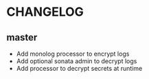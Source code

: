 CHANGELOG
=========

master
------

* Add monolog processor to encrypt logs
* Add optional sonata admin to decrypt logs
* Add processor to decrypt secrets at runtime
